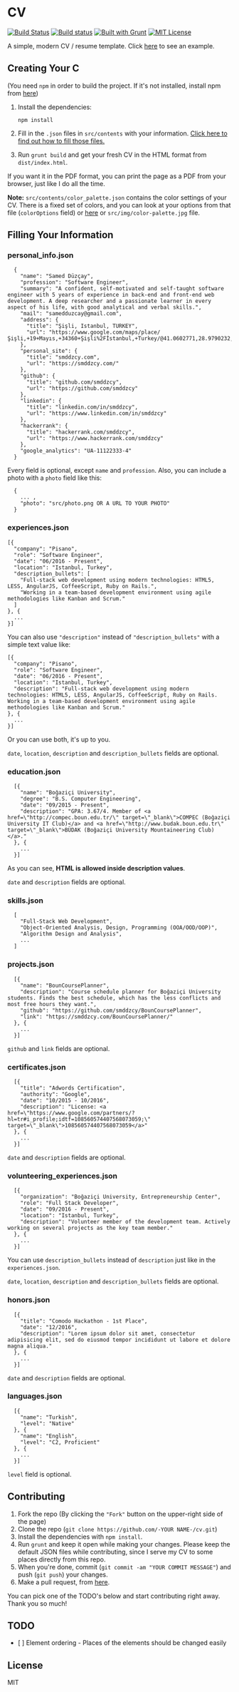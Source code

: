 # CV

[![Build Status](https://travis-ci.org/smddzcy/cv.svg?branch=master)](https://travis-ci.org/smddzcy/cv)
[![Build status](https://ci.appveyor.com/api/projects/status/nyqpn4ax25rkw1yf?svg=true)](https://ci.appveyor.com/project/Samed15956/cv)
[![Built with Grunt](https://cdn.gruntjs.com/builtwith.svg)](http://gruntjs.com/)
[![MIT License](https://img.shields.io/github/license/mashape/apistatus.svg)](https://raw.githubusercontent.com/smddzcy/cv/master/LICENSE)

A simple, modern CV / resume template. Click [here](https://smddzcy.com/cv/) to see an example.

## Creating Your C

(You need `npm` in order to build the project. If it's not installed, install npm from [here](https://www.npmjs.com/get-npm))

1. Install the dependencies:
   ```
   npm install
   ```

2. Fill in the `.json` files in `src/contents` with your information. [Click here to find out how to fill those files.](#filling-your-information)

3. Run `grunt build` and get your fresh CV in the HTML format from `dist/index.html`.

If you want it in the PDF format, you can print the page as a PDF from your browser, just like I do all the time.

**Note:** `src/contents/color_palette.json` contains the color settings of your CV. There is a fixed set of colors, and you can look at your options from that file (`colorOptions` field) or [here](https://raw.githubusercontent.com/smddzcy/cv/master/src/img/color-palette.jpg) or `src/img/color-palette.jpg` file.

## Filling Your Information

### personal_info.json
```
  {
    "name": "Samed Düzçay",
    "profession": "Software Engineer",
    "summary": "A confident, self-motivated and self-taught software engineer with 5 years of experience in back-end and front-end web development. A deep researcher and a passionate learner in every aspect of his life, with good analytical and verbal skills.",
    "mail": "samedduzcay@gmail.com",
    "address": {
      "title": "Şişli, Istanbul, TURKEY",
      "url": "https://www.google.com/maps/place/Şişli,+19+Mayıs,+34360+Şişli%2Fİstanbul,+Turkey/@41.0602771,28.9790232,15z/data=!3m1!4b1!4m5!3m4!1s0x14cab71b4b2a7585:0x8f4cb3b604ac157f!8m2!3d41.060278!4d28.987778"
    },
    "personal_site": {
      "title": "smddzcy.com",
      "url": "https://smddzcy.com/"
    },
    "github": {
      "title": "github.com/smddzcy",
      "url": "https://github.com/smddzcy"
    },
    "linkedin": {
      "title": "linkedin.com/in/smddzcy",
      "url": "https://www.linkedin.com/in/smddzcy"
    },
    "hackerrank": {
      "title": "hackerrank.com/smddzcy",
      "url": "https://www.hackerrank.com/smddzcy"
    },
    "google_analytics": "UA-11122333-4"
  }
```

Every field is optional, except `name` and `profession`. Also, you can include a photo with a `photo` field like this:

```
  {
    ... ,
    "photo": "src/photo.png OR A URL TO YOUR PHOTO"
  }
```

### experiences.json
```
[{
  "company": "Pisano",
  "role": "Software Engineer",
  "date": "06/2016 - Present",
  "location": "Istanbul, Turkey",
  "description_bullets": [
    "Full-stack web development using modern technologies: HTML5, LESS, AngularJS, CoffeeScript, Ruby on Rails.",
    "Working in a team-based development environment using agile methodologies like Kanban and Scrum."
  ]
}, {
  ...
}]
```

You can also use `"description"` instead of `"description_bullets"` with a simple text value like:

```
[{
  "company": "Pisano",
  "role": "Software Engineer",
  "date": "06/2016 - Present",
  "location": "Istanbul, Turkey",
  "description": "Full-stack web development using modern technologies: HTML5, LESS, AngularJS, CoffeeScript, Ruby on Rails. Working in a team-based development environment using agile methodologies like Kanban and Scrum."
}, {
  ...
}]
```

Or you can use both, it's up to you.

`date`, `location`, `description` and `description_bullets` fields are optional.

### education.json
```
  [{
    "name": "Boğaziçi University",
    "degree": "B.S. Computer Engineering",
    "date": "09/2015 - Present",
    "description": "GPA: 3.67/4. Member of <a href=\"http://compec.boun.edu.tr/\" target=\"_blank\">COMPEC (Boğaziçi University IT Club)</a> and <a href=\"http://www.budak.boun.edu.tr\" target=\"_blank\">BÜDAK (Boğaziçi University Mountaineering Club)</a>."
  }, {
    ...
  }]
```

As you can see, **HTML is allowed inside description values**.

`date` and `description` fields are optional.

### skills.json
```
  [
    "Full-Stack Web Development",
    "Object-Oriented Analysis, Design, Programming (OOA/OOD/OOP)",
    "Algorithm Design and Analysis",
    ...
  ]
```

### projects.json
```
  [{
    "name": "BounCoursePlanner",
    "description": "Course schedule planner for Boğaziçi University students. Finds the best schedule, which has the less conflicts and most free hours they want.",
    "github": "https://github.com/smddzcy/BounCoursePlanner",
    "link": "https://smddzcy.com/BounCoursePlanner/"
  }, {
    ...
  }]
```

`github` and `link` fields are optional.

### certificates.json
```
  [{
    "title": "Adwords Certification",
    "authority": "Google",
    "date": "10/2015 - 10/2016",
    "description": "License: <a href=\"https://www.google.com/partners/?hl=tr#i_profile;idtf=108560574407568073059;\" target=\"_blank\">108560574407568073059</a>"
  }, {
    ...
  }]
```

`date` and `description` fields are optional.

### volunteering_experiences.json
```
  [{
    "organization": "Boğaziçi University, Entrepreneurship Center",
    "role": "Full Stack Developer",
    "date": "09/2016 - Present",
    "location": "Istanbul, Turkey",
    "description": "Volunteer member of the development team. Actively working on several projects as the key team member."
  }, {
    ...
  }]
```

You can use `description_bullets` instead of `description` just like in the `experiences.json`.

`date`, `location`, `description` and `description_bullets` fields are optional.

### honors.json
```
  [{
    "title": "Comodo Hackathon - 1st Place",
    "date": "12/2016",
    "description": "Lorem ipsum dolor sit amet, consectetur adipisicing elit, sed do eiusmod tempor incididunt ut labore et dolore magna aliqua."
  }, {
    ...
  }]
```

`date` and `description` fields are optional.

### languages.json
```
  [{
    "name": "Turkish",
    "level": "Native"
  }, {
    "name": "English",
    "level": "C2, Proficient"
  }, {
    ...
  }]
```

`level` field is optional.

## Contributing

1. Fork the repo (By clicking the `"Fork"` button on the upper-right side of the page)
2. Clone the repo (`git clone https://github.com/-YOUR NAME-/cv.git`)
3. Install the dependencies with `npm install`.
4. Run `grunt` and keep it open while making your changes. Please keep the default JSON files while contributing, since I serve my CV to some places directly from this repo.
6. When you're done, commit (`git commit -am "YOUR COMMIT MESSAGE"`) and push (`git push`) your changes.
7. Make a pull request, from [here](https://github.com/smddzcy/cv/compare).

You can pick one of the TODO's below and start contributing right away. Thank you so much!

## TODO

- [ ] Element ordering - Places of the elements should be changed easily

## License

MIT
